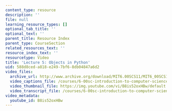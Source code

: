 ```yaml
---
content_type: resource
description: ''
file: null
learning_resource_types: []
optional_tab_title: ''
optional_text: ''
parent_title: Resource Index
parent_type: CourseSection
related_resources_text: ''
resource_index_text: ''
resourcetype: Video
title: 'Lecture 5: Objects in Python'
uid: 588d8ced-a818-e249-7bf6-8db04847a6d2
video_files:
  archive_url: http://www.archive.org/download/MIT6.00SCS11/MIT6_00SCS11_lec05_300k.mp4
  video_captions_file: /courses/6-00sc-introduction-to-computer-science-and-programming-spring-2011/35178e865baa558f97aeb8d93ae5caf8_B8is52oxHBw.vtt
  video_thumbnail_file: https://img.youtube.com/vi/B8is52oxHBw/default.jpg
  video_transcript_file: /courses/6-00sc-introduction-to-computer-science-and-programming-spring-2011/9eef5d10e980cfcd5487cd1af20cbc85_B8is52oxHBw.pdf
video_metadata:
  youtube_id: B8is52oxHBw
---
```

